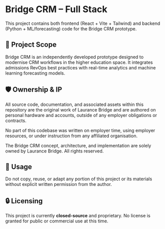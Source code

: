 # Bridge CRM – Full Stack

This project contains both frontend (React + Vite + Tailwind) and backend (Python + ML/forecasting) code for the Bridge CRM prototype.

## 📌 Project Scope

Bridge CRM is an independently developed prototype designed to modernise CRM workflows in the higher education space. It integrates admissions RevOps best practices with real-time analytics and machine learning forecasting models.

## 🛡️ Ownership & IP

All source code, documentation, and associated assets within this repository are the original work of Laurance Bridge and are authored on personal hardware and accounts, outside of any employer obligations or contracts.

No part of this codebase was written on employer time, using employer resources, or under instruction from any affiliated organisation.

The Bridge CRM concept, architecture, and implementation are solely owned by Laurance Bridge. All rights reserved.

## 🚫 Usage

Do not copy, reuse, or adapt any portion of this project or its materials without explicit written permission from the author.

## 🔒 Licensing

This project is currently **closed-source** and proprietary. No license is granted for public or commercial use at this time.
